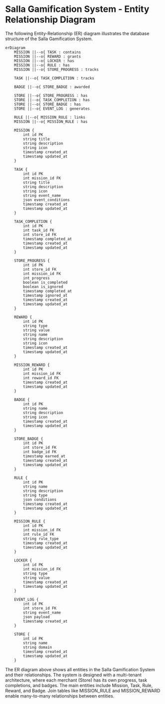 # Salla Gamification System - Entity Relationship Diagram

The following Entity-Relationship (ER) diagram illustrates the database structure of the Salla Gamification System.

```mermaid
erDiagram
    MISSION ||--o{ TASK : contains
    MISSION ||--o{ REWARD : grants
    MISSION ||--o{ LOCKER : has
    MISSION ||--o{ RULE : has
    MISSION ||--o{ STORE_PROGRESS : tracks
    
    TASK ||--o{ TASK_COMPLETION : tracks
    
    BADGE ||--o{ STORE_BADGE : awarded
    
    STORE ||--o{ STORE_PROGRESS : has
    STORE ||--o{ TASK_COMPLETION : has
    STORE ||--o{ STORE_BADGE : has
    STORE ||--o{ EVENT_LOG : generates
    
    RULE ||--o{ MISSION_RULE : links
    MISSION ||--o{ MISSION_RULE : has
    
    MISSION {
        int id PK
        string title
        string description
        string icon
        timestamp created_at
        timestamp updated_at
    }
    
    TASK {
        int id PK
        int mission_id FK
        string title
        string description
        string icon
        string event_name
        json event_conditions
        timestamp created_at
        timestamp updated_at
    }
    
    TASK_COMPLETION {
        int id PK
        int task_id FK
        int store_id FK
        timestamp completed_at
        timestamp created_at
        timestamp updated_at
    }
    
    STORE_PROGRESS {
        int id PK
        int store_id FK
        int mission_id FK
        int progress
        boolean is_completed
        boolean is_ignored
        timestamp completed_at
        timestamp ignored_at
        timestamp created_at
        timestamp updated_at
    }
    
    REWARD {
        int id PK
        string type
        string value
        string name
        string description
        string icon
        timestamp created_at
        timestamp updated_at
    }
    
    MISSION_REWARD {
        int id PK
        int mission_id FK
        int reward_id FK
        timestamp created_at
        timestamp updated_at
    }
    
    BADGE {
        int id PK
        string name
        string description
        string icon
        timestamp created_at
        timestamp updated_at
    }
    
    STORE_BADGE {
        int id PK
        int store_id FK
        int badge_id FK
        timestamp earned_at
        timestamp created_at
        timestamp updated_at
    }
    
    RULE {
        int id PK
        string name
        string description
        string type
        json conditions
        timestamp created_at
        timestamp updated_at
    }
    
    MISSION_RULE {
        int id PK
        int mission_id FK
        int rule_id FK
        string rule_type
        timestamp created_at
        timestamp updated_at
    }
    
    LOCKER {
        int id PK
        int mission_id FK
        string type
        string value
        timestamp created_at
        timestamp updated_at
    }
    
    EVENT_LOG {
        int id PK
        int store_id FK
        string event_name
        json payload
        timestamp created_at
    }
    
    STORE {
        int id PK
        string name
        string domain
        timestamp created_at
        timestamp updated_at
    }
```

The ER diagram above shows all entities in the Salla Gamification System and their relationships. The system is designed with a multi-tenant architecture, where each merchant (Store) has its own progress, task completions, and badges. The main entities include Mission, Task, Rule, Reward, and Badge. Join tables like MISSION_RULE and MISSION_REWARD enable many-to-many relationships between entities.